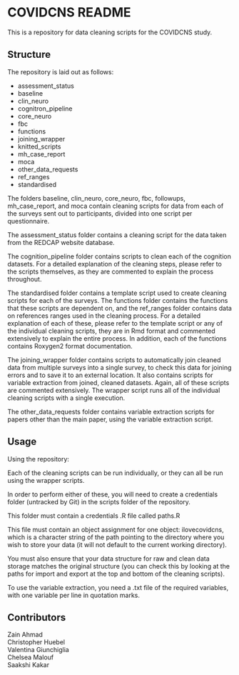 # COVIDCNS README #

This is a repository for data cleaning scripts for the COVIDCNS study. <br>


## Structure ##

The repository is laid out as follows: <br>

- assessment_status
- baseline
- clin_neuro
- cognitron_pipeline
- core_neuro
- fbc
- functions
- joining_wrapper
- knitted_scripts
- mh_case_report
- moca
- other_data_requests
- ref_ranges
- standardised


The folders baseline, clin_neuro, core_neuro, fbc, followups, mh_case_report, and moca contain cleaning scripts for data from each of the surveys sent out to participants, divided into one script per questionnaire.

The assessment_status folder contains a cleaning script for the data taken from the REDCAP website database.

The cognition_pipeline folder contains scripts to clean each of the cognition datasets. For a detailed explanation of the cleaning steps, please refer to the scripts themselves, as they are commented to explain the process throughout.

The standardised folder contains a template script used to create cleaning scripts for each of the surveys. The functions folder contains the functions that these scripts are dependent on, and the ref_ranges folder contains data on references ranges used in the cleaning process. For a detailed explanation of each of these, please refer to the template script or any of the individual cleaning scripts, they are in Rmd format and commented extensively to explain the entire process. In addition, each of the functions contains Roxygen2 format documentation.

The joining_wrapper folder contains scripts to automatically join cleaned data from multiple surveys into a single survey, to check this data for joining errors and to save it to an external location. It also contains scripts for variable extraction from joined, cleaned datasets. Again, all of these scripts are commented extensively. The wrapper script runs all of the individual cleaning scripts with a single execution.

The other_data_requests folder contains variable extraction scripts for papers other than the main paper, using the variable extraction script.

## Usage ##

Using the repository: <br>

Each of the cleaning scripts can be run individually, or they can all be run using the wrapper scripts.

In order to perform either of these, you will need to create a credentials folder (untracked by Git) in the scripts folder of the repository.

This folder must contain a credentials .R file called paths.R

This file must contain an object assignment for one object: ilovecovidcns, which is a character string of the path pointing to the directory where you wish to store your data (it will not default to the current working directory).

You must also ensure that your data structure for raw and clean data storage matches the original structure (you can check this by looking at the paths for import and export at the top and bottom of the cleaning scripts).

To use the variable extraction, you need a .txt file of the required variables, with one variable per line in quotation marks.


## Contributors ##
Zain Ahmad <br>
Christopher Huebel <br>
Valentina Giunchiglia <br>
Chelsea Malouf <br>
Saakshi Kakar <br>
